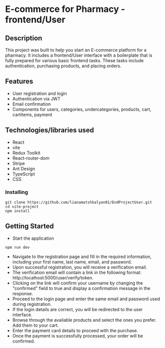# E-commerce for Pharmacy - frontend/User

## Description

This project was built to help you start an E-commerce platform for a pharmacy. It includes a frontend/User interface with a boilerplate that is fully prepared for various basic frontend tasks. These tasks include authentication, purchasing products, and placing orders.

## Features

* User registration and login
* Authentication via JWT
* Email confirmation
* Components for users, categories, undercategories, products, cart, cartitems, payment

## Technologies/libraries used

* React
* vite
* Redux Toolkit
* React-router-dom
* Stripe
* Ant Design 
* TypeScript
* CSS


### Installing

```
git clone https://github.com/lianamatshkalyan01/EndProjectUser.git
cd vite-project
npm install
```

## Getting Started

* Start the application
```
npm run dev
```
* Navigate to the registration page and fill in the required information, including your first name, last name, email, and password.
* Upon successful registration, you will receive a verification email.
* The verification email will contain a link in the following format: http://localhost:5000/user/verify/token.
* Clicking on the link will confirm your username by changing the "confirmed" field to true and display a confirmation message in the   response.
* Proceed to the login page and enter the same email and password used during registration.
* If the login details are correct, you will be redirected to the user interface.
* Browse through the available products and select the ones you prefer. Add them to your cart.
* Enter the payment card details to proceed with the purchase. 
* Once the payment is successfully processed, your order will be confirmed.

